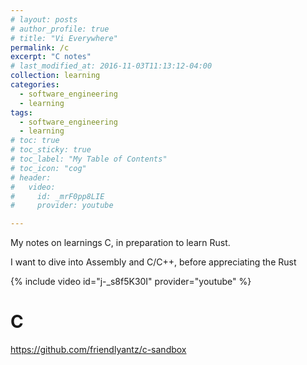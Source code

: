 ```yaml
---
# layout: posts
# author_profile: true
# title: "Vi Everywhere"
permalink: /c
excerpt: "C notes"
# last_modified_at: 2016-11-03T11:13:12-04:00
collection: learning
categories:
  - software_engineering
  - learning
tags:
  - software_engineering
  - learning
# toc: true
# toc_sticky: true
# toc_label: "My Table of Contents"
# toc_icon: "cog"
# header:
#   video:
#     id: _mrF0pp8LIE
#     provider: youtube

---
```


My notes on learnings C, in preparation to learn Rust.

I want to dive into Assembly and C/C++, before appreciating the Rust

{% include video id="j-_s8f5K30I" provider="youtube" %}

# C

https://github.com/friendlyantz/c-sandbox
